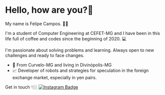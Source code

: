 # Hello, how are you?👋

My name is Felipe Campos. 🧑🏻

I'm a student of Computer Engineering at CEFET-MG and I have been in this life full of coffee and codes since the beginning of 2020. 💻

I'm passionate about solving problems and learning. Always open to new challenges and ready to face changes.

- 📍 From Curvelo-MG and living in Divinópolis-MG
- 📈 Developer of robots and strategies for speculation in the foreign exchange market, especially in yen pairs.

 Get in touch 👇🏼
[
![Instagram Badge](https://img.shields.io/badge/-Instagram-black?style=flat-square&logo=Instagram&logoColor=white&link=https://www.instagram.com/fco3lho/)](https://www.instagram.com/fco3lho/)

